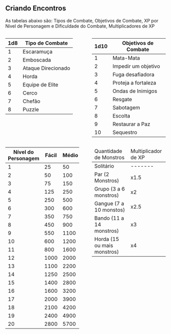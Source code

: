 ## Criando Encontros
As tabelas abaixo são: Tipos de Combate, Objetivos de Combate, XP por Nível de Personagem e Dificuldade do Combate, Multiplicadores de XP

<div style="display: flex; gap: 40px;">

<!-- Tipos de Combate -->
<table>
  <thead>
    <tr>
      <th>1d8</th>
      <th>Tipo de Combate</th>
    </tr>
  </thead>
  <tbody>
    <tr><td>1</td><td>Escaramuça</td></tr>
    <tr><td>2</td><td>Emboscada</td></tr>
    <tr><td>3</td><td>Ataque Direcionado</td></tr>
    <tr><td>4</td><td>Horda</td></tr>
    <tr><td>5</td><td>Equipe de Elite</td></tr>
    <tr><td>6</td><td>Cerco</td></tr>
    <tr><td>7</td><td>Chefão</td></tr>
    <tr><td>8</td><td>Puzzle</td></tr>
  </tbody>
</table>

<!-- Objetivos do Combate -->
<table>
  <thead>
    <tr>
      <th>1d10</th>
      <th>Objetivos de Combate</th>
    </tr>
  </thead>
  <tbody>
    <tr><td>1</td><td>Mata-Mata</td></tr>
    <tr><td>2</td><td>Impedir um objetivo</td></tr>
    <tr><td>3</td><td>Fuga desafiadora</td></tr>
    <tr><td>4</td><td>Proteja a fortaleza</td></tr>
    <tr><td>5</td><td>Ondas de Inimigos</td></tr>
    <tr><td>6</td><td>Resgate</td></tr>
    <tr><td>7</td><td>Sabotagem</td></tr>
    <tr><td>8</td><td>Escolta</td></tr>
    <tr><td>9</td><td>Restaurar a Paz</td></tr>
    <tr><td>10</td><td>Sequestro</td></tr>
  </tbody>
</table>

</div>


<div style="display: flex; gap: 40px;">
<!-- XP por dificuldade do combate -->
	<table>
		<thead>
			<tr>
				<th>Nível do Personagem</th>
				<th>Fácil</th>
				<th>Médio</th>
				<th>Difícil</th>
				<th>Mortal</th>
			</tr>
		</thead>
		<tbody>
			<tr>
				<td>1</td>
				<td>25</td>
				<td>50</td>
				<td>75</td>
				<td>100</td>
			</tr>
			<tr>
				<td>2</td>
				<td>50</td>
				<td>100</td>
				<td>150</td>
				<td>200</td>
			</tr>
			<tr>
				<td>3</td>
				<td>75</td>
				<td>150</td>
				<td>225</td>
				<td>400</td>
			</tr>
			<tr>
				<td>4</td>
				<td>125</td>
				<td>250</td>
				<td>375</td>
				<td>500</td>
			</tr>
			<tr>
				<td>5</td>
				<td>250</td>
				<td>500</td>
				<td>750</td>
				<td>1100</td>
			</tr>
			<tr>
				<td>6</td>
				<td>300</td>
				<td>600</td>
				<td>900</td>
				<td>1400</td>
			</tr>
			<tr>
				<td>7</td>
				<td>350</td>
				<td>750</td>
				<td>1100</td>
				<td>1700</td>
			</tr>
			<tr>
				<td>8</td>
				<td>450</td>
				<td>900</td>
				<td>1400</td>
				<td>2100</td>
			</tr>
			<tr>
				<td>9</td>
				<td>550</td>
				<td>1100</td>
				<td>1600</td>
				<td>2400</td>
			</tr>
			<tr>
				<td>10</td>
				<td>600</td>
				<td>1200</td>
				<td>1900</td>
				<td>2800</td>
			</tr>
			<tr>
				<td>11</td>
				<td>800</td>
				<td>1600</td>
				<td>2400</td>
				<td>3600</td>
			</tr>
			<tr>
				<td>12</td>
				<td>1000</td>
				<td>2000</td>
				<td>3000</td>
				<td>4500</td>
			</tr>
			<tr>
				<td>13</td>
				<td>1100</td>
				<td>2200</td>
				<td>3400</td>
				<td>5100</td>
			</tr>
			<tr>
				<td>14</td>
				<td>1250</td>
				<td>2500</td>
				<td>3800</td>
				<td>5700</td>
			</tr>
			<tr>
				<td>15</td>
				<td>1400</td>
				<td>2800</td>
				<td>4300</td>
				<td>6400</td>
			</tr>
			<tr>
				<td>16</td>
				<td>1600</td>
				<td>3200</td>
				<td>4800</td>
				<td>7200</td>
			</tr>
			<tr>
				<td>17</td>
				<td>2000</td>
				<td>3900</td>
				<td>5900</td>
				<td>8800</td>
			</tr>
			<tr>
				<td>18</td>
				<td>2100</td>
				<td>4200</td>
				<td>6300</td>
				<td>9500</td>
			</tr>
			<tr>
				<td>19</td>
				<td>2400</td>
				<td>4900</td>
				<td>7300</td>
				<td>10900</td>
			</tr>
			<tr>
				<td>20</td>
				<td>2800</td>
				<td>5700</td>
				<td>8500</td>
				<td>12700</td>
			</tr>
		</tbody>
	</table>
	<!-- Tabela de Multiplicadores -->
	<table>
		<thead>
			<tr>
				<td>Quantidade de Monstros</td>
				<td>Multiplicador de XP</td>
			</tr>
		<thead>
		<tbody>
			<tr>
				<td>Solitário</td>
				<td> -------</td>
			</tr>
			<tr>
				<td>Par (2 Monstros)</td>
				<td>x1.5</td>
			</tr>
			<tr>
				<td>Grupo (3 a 6 monstros)</td>
				<td>x2</td>
			</tr>
			<tr>
				<td>Gangue (7 a 10 monstos)</td>
				<td>x2.5</td>
			</tr>
			<tr>
				<td>Bando (11 a 14 monstros)</td>
				<td>x3</td>
			</tr>
			<tr>
				<td>Horda (15 ou mais monstros)</td>
				<td>x4</td>
			</tr>
		</tbody>
	</table>
</div>


